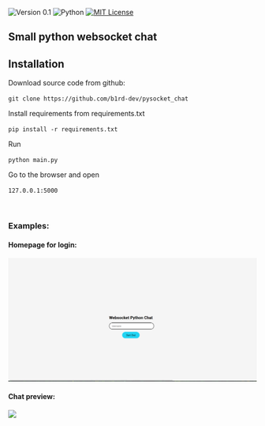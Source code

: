 ![Version 0.1](https://img.shields.io/badge/Version%200.1-FFC832?style=for-the-badge&logoColor=white)
![Python](https://img.shields.io/badge/Python-004772?style=for-the-badge&logo=python&logoColor=ffff00)
[![MIT License](https://img.shields.io/badge/MIT%20License-004772?style=for-the-badge&logo=license&logoColor=white)](https://github.com/b1rd-dev/PIGEON/blob/master/LICENSE.md)

## Small python websocket chat

## Installation

Download source code from github: 

`git clone https://github.com/b1rd-dev/pysocket_chat`

Install requirements from requirements.txt

`pip install -r requirements.txt`

Run

`python main.py`

Go to the browser and open

`127.0.0.1:5000`

<br />

### Examples:

#### Homepage for login:
[<img src="./examples/login_page.png" width="900px"/>](https://github.com/b1rd-dev/pysocket_chat/blob/main/examples/login_page.png)

#### Chat preview:
[<img src="./examples/chat_example.png" width="900px"/>](https://github.com/b1rd-dev/pysocket_chat/blob/main/examples/chat_example.png)
